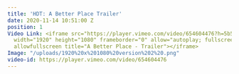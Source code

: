 ```yaml
---
title: 'HDT: A Better Place Trailer'
date: 2020-11-14 10:51:00 Z
position: 1
Video Link: <iframe src="https://player.vimeo.com/video/654604476?h=5b58eecba5&amp;badge=0&amp;autopause=0&amp;player_id=0&amp;app_id=58479"
  width="1920" height="1080" frameborder="0" allow="autoplay; fullscreen; picture-in-picture"
  allowfullscreen title="A Better Place - Trailer"></iframe>
Image: "/uploads/1920%20x%201080%20version%202%20.png"
video-id: https://player.vimeo.com/video/654604476
---
```



